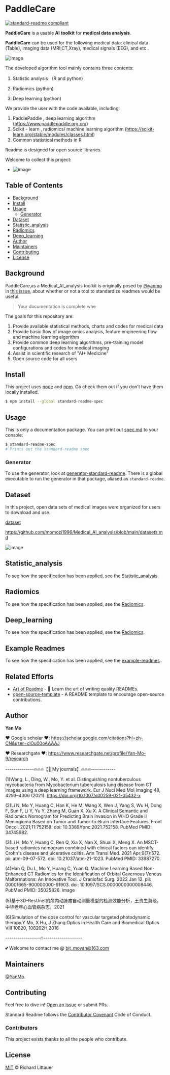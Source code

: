 # PaddleCare 

[![standard-readme compliant](https://img.shields.io/badge/readme%20style-standard-brightgreen.svg?style=flat-square)](https://github.com/RichardLitt/standard-readme)

**PaddleCare** is a usable **AI** **toolkit** for **medical data analysis**.

**PaddleCare** can be used for the following medical data: clinical data (Table), imaging data (MRI,CT,Xray), medical signals (EEG), and etc .


![image](https://user-images.githubusercontent.com/79295425/151368837-f32a2d78-b0a9-40b1-ab3d-6e854b3edc94.png)


The developed algorithm tool mainly contains three contents:

1. Statistic analysis （R and python)


2. Radiomics            (python)

3. Deep learning    (python)



We provide the user with the code available, including:
1. PaddlePaddle ,  deep learning algorithm (https://www.paddlepaddle.org.cn/)
2. Scikit - learn , radiomics/ machine learning algorithm (https://scikit-learn.org/stable/modules/classes.html)
3. Common statistical methods in R

Readme is designed for open source libraries. 

Welcome to collect this project: 
- ![image](https://user-images.githubusercontent.com/79295425/151645186-87372062-dbe1-4848-97be-4fea995b3333.png)



## Table of Contents

- [Background](#background)
- [Install](#install)
- [Usage](#usage)
    - [Generator](#generator)
- [Dataset](#Dataset)
- [Statistic_analysis](#Statistic_analysis)
- [Radiomics](#Radiomics)
- [Deep_learning](#Deep_learning)
- [Author](#Author)
- [Maintainers](#maintainers)
- [Contributing](#contributing)
- [License](#license)

## Background

PaddleCare,as a Medical_AI_analysis toolkit is originally posed by [@yanmo](https://github.com/maxogdenhttps://github.com/momozi1996) in [this issue](https://github.com/maxogdenhttps://github.com/momozi1996/Medical_AI_analysis), about whether or not a tool to standardize readmes would be useful.

> Your documentation is complete whe



The goals for this repository are:

1. Provide available statistical methods, charts and codes for medical data
2. Provide basic flow of image omics analysis, feature engineering flow and machine learning algorithm
3. Provide common deep learning algorithms, pre-training model configurations and codes for medical imaging
4. Assist in scientific research of "AI+ Medicine"
5. Open source code for all users

## Install

This project uses [node](http://nodejs.org) and [npm](https://npmjs.com). Go check them out if you don't have them locally installed.

```sh
$ npm install --global standard-readme-spec
```

## Usage

This is only a documentation package. You can print out [spec.md](spec.md) to your console:

```sh
$ standard-readme-spec
# Prints out the standard-readme spec
```

### Generator

To use the generator, look at [generator-standard-readme](https://github.com/RichardLitt/generator-standard-readme). There is a global executable to run the generator in that package, aliased as `standard-readme`.


## Dataset


In this project, open data sets of medical images were organized for users to download and use.

[dataset](https://github.com/momozi1996/Medical_AI_analysis/blob/main/datasets.md)

https://github.com/momozi1996/Medical_AI_analysis/blob/main/datasets.md

![image](https://user-images.githubusercontent.com/79295425/151645095-93c7b69b-f22b-4ac2-9ff9-a8103603e4b8.png)

## Statistic_analysis

To see how the specification has been applied, see the [Statistic_analysis](https://github.com/momozi1996/Medical_AI_analysis/tree/main/PaddleCare/Statistic_analysis).



## Radiomics

To see how the specification has been applied, see the [Radiomics](https://github.com/momozi1996/Medical_AI_analysis/tree/main/PaddleCare/Radiomics).



## Deep_learning 

To see how the specification has been applied, see the [Radiomics](https://github.com/momozi1996/Medical_AI_analysis/tree/main/PaddleCare/Deep_learning).


## Example Readmes

To see how the specification has been applied, see the [example-readmes](example-readmes/).

## Related Efforts

- [Art of Readme](https://github.com/noffle/art-of-readme) - 💌 Learn the art of writing quality READMEs.
- [open-source-template](https://github.com/davidbgk/open-source-template/) - A README template to encourage open-source contributions.


## Author
**Yan Mo**

❤️ Google scholar ️❤️:  https://scholar.google.com/citations?hl=zh-CN&user=clOu00oAAAAJ

️❤️ Researchgate ❤️️:  https://www.researchgate.net/profile/Yan-Mo-9/research

--------------🔥🔥🔥【💁 My journals】🔥🔥🔥------------

(1)Wang, L., Ding, W., Mo, Y. et al. Distinguishing nontuberculous mycobacteria from Mycobacterium tuberculosis lung disease from CT images using a deep learning framework. Eur J Nucl Med Mol Imaging 48, 4293–4306 (2021). https://doi.org/10.1007/s00259-021-05432-x

(2)Li N, Mo Y, Huang C, Han K, He M, Wang X, Wen J, Yang S, Wu H, Dong F, Sun F, Li Y, Yu Y, Zhang M, Guan X, Xu X. A Clinical Semantic and Radiomics Nomogram for Predicting Brain Invasion in WHO Grade II Meningioma Based on Tumor and Tumor-to-Brain Interface Features. Front Oncol. 2021;11:752158. doi: 10.3389/fonc.2021.752158. PubMed PMID: 34745982.

(3)Li H, Mo Y, Huang C, Ren Q, Xia X, Nan X, Shuai X, Meng X. An MSCT-based radiomics nomogram combined with clinical factors can identify Crohn's disease and ulcerative colitis. Ann Transl Med. 2021 Apr;9(7):572. pii: atm-09-07-572. doi: 10.21037/atm-21-1023. PubMed PMID: 33987270.

(4)Han Q, Du L, Mo Y, Huang C, Yuan Q. Machine Learning Based Non-Enhanced CT Radiomics for the Identification of Orbital Cavernous Venous Malformations: An Innovative Tool. J Craniofac Surg. 2022 Jan 12. pii: 00001665-900000000-91903. doi: 10.1097/SCS.0000000000008446. PubMed PMID: 35025826. image

(5)基于3D-ResUnet的颅内动脉瘤自动测量模型的检测效能分析，王贵生莫琰， 中华老年心血管病杂志，2021

(6)Simulation of the dose control for vascular targeted photodynamic therapy.Y Mo, X Hu, J Zhang.Optics in Health Care and Biomedical Optics VIII 10820, 108202H,2018

-----------------🔥-------------------

💕 Welcome to contact me @ bit_moyan@163.com
## Maintainers

[@YanMo](https://github.com/momozi1996).

## Contributing

Feel free to dive in! [Open an issue](https://github.com/RichardLitt/standard-readme/issues/new) or submit PRs.

Standard Readme follows the [Contributor Covenant](http://contributor-covenant.org/version/1/3/0/) Code of Conduct.

### Contributors

This project exists thanks to all the people who contribute. 


## License

[MIT](LICENSE) © Richard Littauer
